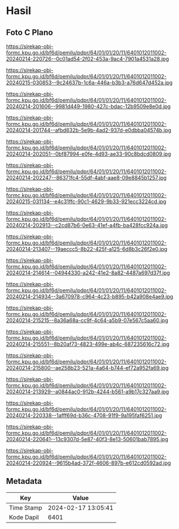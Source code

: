 # Hasil

## Foto C Plano

https://sirekap-obj-formc.kpu.go.id/bf6d/pemilu/pdpr/64/01/01/20/11/6401012011002-20240214-220726--0c01ad54-2f02-453a-9ac4-7901a4531a28.jpg

https://sirekap-obj-formc.kpu.go.id/bf6d/pemilu/pdpr/64/01/01/20/11/6401012011002-20240215-030853--9c24637b-1c6a-446a-b3b3-a76d647d452a.jpg

https://sirekap-obj-formc.kpu.go.id/bf6d/pemilu/pdpr/64/01/01/20/11/6401012011002-20240214-201606--9981d449-1980-427c-bdac-12b9509e8e0d.jpg

https://sirekap-obj-formc.kpu.go.id/bf6d/pemilu/pdpr/64/01/01/20/11/6401012011002-20240214-201744--afbd632b-5e9b-4ad2-937d-e0dbba04574b.jpg

https://sirekap-obj-formc.kpu.go.id/bf6d/pemilu/pdpr/64/01/01/20/11/6401012011002-20240214-202051--0bf87994-e0fe-4d93-ae33-90c8bdcd0809.jpg

https://sirekap-obj-formc.kpu.go.id/bf6d/pemilu/pdpr/64/01/01/20/11/6401012011002-20240214-202247--86371fc4-55df-4abf-aae8-09e8845b1257.jpg

https://sirekap-obj-formc.kpu.go.id/bf6d/pemilu/pdpr/64/01/01/20/11/6401012011002-20240215-031134--e4c31ffc-90c1-4629-9b33-921ecc3224cd.jpg

https://sirekap-obj-formc.kpu.go.id/bf6d/pemilu/pdpr/64/01/01/20/11/6401012011002-20240214-202913--c2cd87b6-0e63-41ef-a4fb-ba428fcc924a.jpg

https://sirekap-obj-formc.kpu.go.id/bf6d/pemilu/pdpr/64/01/01/20/11/6401012011002-20240214-213407--19aeccc5-8b22-425f-a125-6d8b3c26f2e0.jpg

https://sirekap-obj-formc.kpu.go.id/bf6d/pemilu/pdpr/64/01/01/20/11/6401012011002-20240214-214614--04944330-a242-41e2-8a82-4487a697d37f.jpg

https://sirekap-obj-formc.kpu.go.id/bf6d/pemilu/pdpr/64/01/01/20/11/6401012011002-20240214-214934--3a670978-c964-4c23-b895-b42a908e4ae9.jpg

https://sirekap-obj-formc.kpu.go.id/bf6d/pemilu/pdpr/64/01/01/20/11/6401012011002-20240214-215215--8a36a68a-cc9f-4c64-a5b9-07e567c5aa60.jpg

https://sirekap-obj-formc.kpu.go.id/bf6d/pemilu/pdpr/64/01/01/20/11/6401012011002-20240214-215551--8b20af73-4823-499e-ab4c-687235616c72.jpg

https://sirekap-obj-formc.kpu.go.id/bf6d/pemilu/pdpr/64/01/01/20/11/6401012011002-20240214-215800--ae258b23-521a-4a64-b744-ef72a952fa69.jpg

https://sirekap-obj-formc.kpu.go.id/bf6d/pemilu/pdpr/64/01/01/20/11/6401012011002-20240214-213929--a0844ac0-912b-4244-b561-a9b17c327aa9.jpg

https://sirekap-obj-formc.kpu.go.id/bf6d/pemilu/pdpr/64/01/01/20/11/6401012011002-20240214-220338--1afff69d-b36c-4708-91f9-9a195faf6251.jpg

https://sirekap-obj-formc.kpu.go.id/bf6d/pemilu/pdpr/64/01/01/20/11/6401012011002-20240214-220641--13c9307d-5e87-40f3-8e13-50601bab7895.jpg

https://sirekap-obj-formc.kpu.go.id/bf6d/pemilu/pdpr/64/01/01/20/11/6401012011002-20240214-220924--9615b4ad-372f-4606-897b-e612cd0592ad.jpg


## Metadata

| Key        | Value               |
| ---------- | ------------------- |
| Time Stamp | 2024-02-17 13:05:41 |
| Kode Dapil | 6401                |



